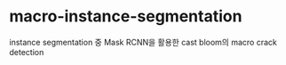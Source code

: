 # macro-instance-segmentation
instance segmentation 중 Mask RCNN을 활용한 cast bloom의 macro crack detection
